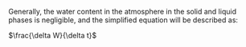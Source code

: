 Generally, the water content in the atmosphere in the solid and liquid phases is negligible, and the simplified equation will be described as:

$\frac{\delta W}{\delta t}$